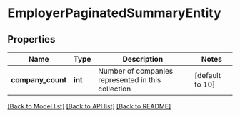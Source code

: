 # EmployerPaginatedSummaryEntity

## Properties
Name | Type | Description | Notes
------------ | ------------- | ------------- | -------------
**company_count** | **int** | Number of companies represented in this collection | [default to 10]

[[Back to Model list]](../README.md#documentation-for-models) [[Back to API list]](../README.md#documentation-for-api-endpoints) [[Back to README]](../README.md)

